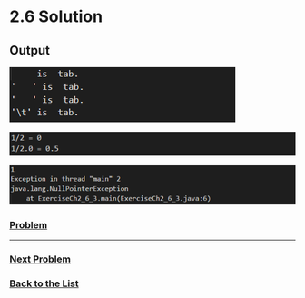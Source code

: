 # 2.6 Solution

## Output

![2.6.1](Images/2.6.1.png)

![2.6.2](Images/2.6.2.png)

![2.6.3](Images/2.6.3.png)

### [**Problem**](../Problems/2.6.md)

___

### [**Next Problem**](../Problems/2.7.md)

### [**Back to the List**](../#list-of-problems)